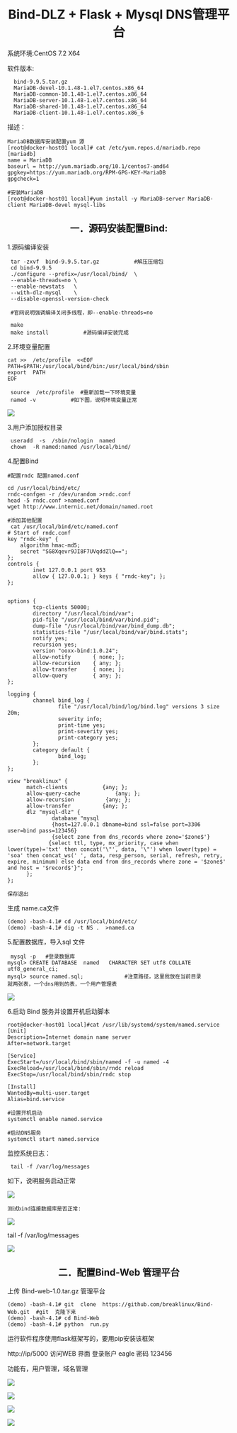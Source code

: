 

<h1 align = "center">Bind-DLZ + Flask  + Mysql  DNS管理平台 </h1>

系统环境:CentOS 7.2 X64

软件版本: 

      bind-9.9.5.tar.gz  
      MariaDB-devel-10.1.48-1.el7.centos.x86_64
      MariaDB-common-10.1.48-1.el7.centos.x86_64
      MariaDB-server-10.1.48-1.el7.centos.x86_64
      MariaDB-shared-10.1.48-1.el7.centos.x86_64
      MariaDB-client-10.1.48-1.el7.centos.x86_6
描述： 
```
MariaDB数据库安装配置yum 源
[root@docker-host01 local]# cat /etc/yum.repos.d/mariadb.repo
[mariadb]
name = MariaDB
baseurl = http://yum.mariadb.org/10.1/centos7-amd64
gpgkey=https://yum.mariadb.org/RPM-GPG-KEY-MariaDB
gpgcheck=1

#安装MariaDB
[root@docker-host01 local]#yum install -y MariaDB-server MariaDB-client MariaDB-devel mysql-libs
```

<h2 align = "center">一．源码安装配置Bind: </h2>

1.源码编译安装

	 tar -zxvf  bind-9.9.5.tar.gz           #解压压缩包
	 cd bind-9.9.5
	 ./configure --prefix=/usr/local/bind/  \
	 --enable-threads=no \
	 --enable-newstats   \
	 --with-dlz-mysql    \
	 --disable-openssl-version-check
	 
     #官网说明强调编译关闭多线程，即--enable-threads=no
	 
     make
	 make install           #源码编译安装完成

 
2.环境变量配置

	cat >>  /etc/profile  <<EOF 
	PATH=$PATH:/usr/local/bind/bin:/usr/local/bind/sbin
	export  PATH
	EOF

	 source  /etc/profile  #重新加载一下环境变量
	 named -v           #如下图，说明环境变量正常


	 
![](https://github.com/1032231418/doc/blob/master/images/1.png?raw=true)


3.用户添加授权目录

	 useradd  -s  /sbin/nologin  named
	 chown  -R named:named /usr/local/bind/





4.配置Bind
```
#配置rndc 配置named.conf

cd /usr/local/bind/etc/
rndc-confgen -r /dev/urandom >rndc.conf
head -5 rndc.conf >named.conf
wget http://www.internic.net/domain/named.root

#添加其他配置
 cat /usr/local/bind/etc/named.conf
# Start of rndc.conf
key "rndc-key" {
	algorithm hmac-md5;
	secret "SG8Xqevr9JI8F7UVqddZlQ==";
};
controls {
        inet 127.0.0.1 port 953
        allow { 127.0.0.1; } keys { "rndc-key"; };
};


options {
        tcp-clients 50000;
        directory "/usr/local/bind/var";
        pid-file "/usr/local/bind/var/bind.pid";
        dump-file "/usr/local/bind/var/bind_dump.db";
        statistics-file "/usr/local/bind/var/bind.stats";
        notify yes;
        recursion yes;
        version "ooxx-bind:1.0.24";
        allow-notify       { none; };
        allow-recursion    { any; };
        allow-transfer     { none; };
        allow-query        { any; };
};

logging {
        channel bind_log {
                file "/usr/local/bind/log/bind.log" versions 3 size 20m;
                severity info;
                print-time yes;
                print-severity yes;
                print-category yes;
        };
        category default {
                bind_log;
        };
};

view "breaklinux" {
      match-clients           {any; };
      allow-query-cache           {any; };
      allow-recursion          {any; };
      allow-transfer          {any; };
      dlz "mysql-dlz" {
              database "mysql
              {host=127.0.0.1 dbname=bind ssl=false port=3306 user=bind pass=123456}
              {select zone from dns_records where zone='$zone$'}
             {select ttl, type, mx_priority, case when lower(type)='txt' then concat('\"', data, '\"') when lower(type) = 'soa' then concat_ws(' ', data, resp_person, serial, refresh, retry, expire, minimum) else data end from dns_records where zone = '$zone$' and host = '$record$'}";
      };
};

保存退出
```
生成 name.ca文件

	(demo) -bash-4.1# cd /usr/local/bind/etc/
	(demo) -bash-4.1# dig -t NS .  >named.ca

5.配置数据库，导入sql 文件

	 mysql -p   #登录数据库
	mysql> CREATE DATABASE  named   CHARACTER SET utf8 COLLATE utf8_general_ci; 
	mysql> source named.sql;             #注意路径，这里我放在当前目录
	就两张表，一个dns用到的表，一个用户管理表

![](https://github.com/1032231418/doc/blob/master/images/2.png?raw=true)


6.启动  Bind 服务并设置开机启动脚本
```
root@docker-host01 local]#cat /usr/lib/systemd/system/named.service
[Unit]
Description=Internet domain name server
After=network.target

[Service]
ExecStart=/usr/local/bind/sbin/named -f -u named -4
ExecReload=/usr/local/bind/sbin/rndc reload
ExecStop=/usr/local/bind/sbin/rndc stop

[Install]
WantedBy=multi-user.target
Alias=bind.service

#设置开机启动
systemctl enable named.service

#启动DNS服务
systemctl start named.service
```
监控系统日志：

	 tail -f /var/log/messages
	 
如下，说明服务启动正常

![](https://github.com/1032231418/doc/blob/master/images/3.png?raw=true)

	测试bind连接数据库是否正常:

![](https://github.com/1032231418/doc/blob/master/images/4.png?raw=true)


 tail -f /var/log/messages

![](https://github.com/1032231418/doc/blob/master/images/5.png?raw=true)

<h2 align = "center">二．配置Bind-Web 管理平台 </h2>

上传 Bind-web-1.0.tar.gz 管理平台

	(demo) -bash-4.1# git  clone  https://github.com/breaklinux/Bind-Web.git  #git  克隆下来
	(demo) -bash-4.1# cd Bind-Web
	(demo) -bash-4.1# python  run.py     

运行软件程序使用flask框架写的，要用pip安装该框架

http://ip/5000   访问WEB 界面 登录账户 eagle 密码 123456

功能有，用户管理，域名管理

![](https://github.com/1032231418/doc/blob/master/images/6.png?raw=true)


![](https://github.com/1032231418/doc/blob/master/images/7.png?raw=true)

![](https://github.com/1032231418/doc/blob/master/images/8.png?raw=true)				

![](https://github.com/1032231418/doc/blob/master/images/jiexi.png?raw=true)

